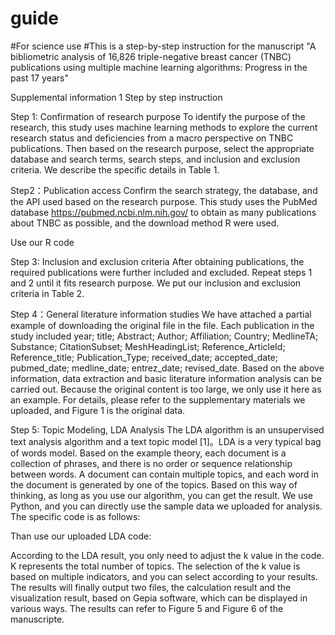 # guide
#For science use
#This is a step-by-step instruction for the manuscript "A bibliometric analysis of 16,826 triple-negative breast cancer (TNBC) publications using multiple machine learning algorithms: Progress in the past 17 years"

Supplemental information 1 Step by step instruction

Step 1:  Confirmation of research purpose
To identify the purpose of the research, this study uses machine learning methods to explore the current research status and deficiencies from a macro perspective on TNBC publications. Then based on the research purpose, select the appropriate database and search terms, search steps, and inclusion and exclusion criteria. We describe the specific details in Table 1.

Step2：Publication access
Confirm the search strategy, the database, and the API used based on the research purpose. This study uses the PubMed database https://pubmed.ncbi.nlm.nih.gov/ to obtain as many publications about TNBC as possible, and the download method R were used.

Use our R code


Step 3: Inclusion and exclusion criteria
After obtaining publications, the required publications were further included and excluded. Repeat steps 1 and 2 until it fits research purpose. We put our inclusion and exclusion criteria in Table 2.

Step 4：General literature information studies
	We have attached a partial example of downloading the original file in the file. Each publication in the study included year; title; Abstract; Author; Affiliation; Country; MedlineTA; Substance; CitationSubset; MeshHeadingList; Reference_ArticleId; Reference_title; Publication_Type; received_date; accepted_date; pubmed_date; medline_date; entrez_date; revised_date. Based on the above information, data extraction and basic literature information analysis can be carried out. Because the original content is too large, we only use it here as an example. For details, please refer to the supplementary materials we uploaded, and Figure 1 is the original data.
  
Step 5: Topic Modeling, LDA Analysis
The LDA algorithm is an unsupervised text analysis algorithm and a text topic model [1]。LDA is a very typical bag of words model. Based on the example theory, each document is a collection of phrases, and there is no order or sequence relationship between words. A document can contain multiple topics, and each word in the document is generated by one of the topics. Based on this way of thinking, as long as you use our algorithm, you can get the result. We use Python, and you can directly use the sample data we uploaded for analysis. The specific code is as follows:

Than use our uploaded LDA code:


According to the LDA result, you only need to adjust the k value in the code. K represents the total number of topics. The selection of the k value is based on multiple indicators, and you can select according to your results. The results will finally output two files, the calculation result and the visualization result, based on Gepia software, which can be displayed in various ways. The results can refer to Figure 5 and Figure 6 of the manuscripte.

